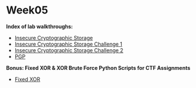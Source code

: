 # Week05
**Index of lab walkthroughs:**

* [Insecure Cryptographic Storage]
* [Insecure Cryptographic Storage Challenge 1]
* [Insecure Cryptographic Storage Challenge 2]
* [PGP]

**Bonus: Fixed XOR & XOR Brute Force Python Scripts for CTF Assignments**

* [Fixed XOR]

[Insecure Cryptographic Storage]: https://github.com/colton-gabertan/SecurityShepherdLabs/blob/Insecure-Cryptographic-Storage/README.md
[Insecure Cryptographic Storage Challenge 1]: https://github.com/colton-gabertan/SecurityShepherdLabs/blob/Insecure-Cryptographic-Storage-1/README.md
[Insecure Cryptographic Storage Challenge 2]: https://github.com/colton-gabertan/SecurityShepherdLabs/blob/Insecure-Cryptographic-Storage-2/README.md
[PGP]: https://github.com/colton-gabertan/SecurityShepherdLabs/blob/PGP/README.md
[Fixed XOR]: https://github.com/colton-gabertan/SecurityShepherdLabs/blob/Fixed-XOR/README.md
